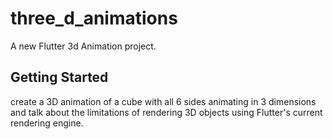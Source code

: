 # three_d_animations

A new Flutter 3d Animation project.

## Getting Started

create a 3D animation of a cube with all 6 sides animating in 3 dimensions and talk about the limitations of rendering 3D objects using Flutter's current rendering engine.
